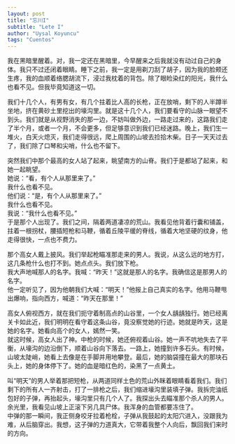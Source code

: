 ```yaml
---
layout: post
title: "忘川I"
subtitle: "Lete I"
author: "Uysal Koyuncu"
tags: "Cuentos"
---
```


我在黑暗里醒着。对，我一定还在黑暗里，今早醒来之后我就没有动过自己的身体。我只不过还闭着眼睛。睡下之前，我一定是用剃刀刮了胡子，因为我的脸颊还生疼，我的血顺着络腮胡流下，浸过我枕着的背包。除了眼睑染红的阳光，我什么也看不见。但我毕竟知道这一切。  
  
我们十几个人，有男有女，有几个拄着比人高的长枪，正在放哨，剩下的人半蹲半坐地，挤在黄砂土里挖出的壕沟里。就是这十几个人，我们要看守的山脉一眼望不到头。我们就是从视野消失的那一边，不妨叫做外边，一路走过来的，这路我们走了半个月，或者一个月，不会更多，但足够意识到我们已经迷路。晚上，我们生一堆火，白天火熄灭，我们走得很远，爬上周围的山坡去捡拾木柴。日子一天天过去了，我们除了口琴和尖哨，什么也不留下。  
  
突然我们中那个最高的女人站了起来，眺望南方的山脊。我们于是都站了起来，和她一起眺望。  
她说：“看，有个人从那里来了。”  
我什么也看不见。  
他们说：“是，有个人从那里来了。”  
我什么也看不见。  
我说：“我什么也看不见。”  
于是那个人出现了。我们之间，隔着两道凄凉的荒山。我看见他背着行囊和铺盖，拄着一根拐杖，腰插短枪和马鞭，循着丘陵平缓的脊线，循着大地坚硬的纹身，他走得很快，一点也不费力。  
  
那个高女人戴上披风。我们举起枪瞄准那走来的男人。我说，从这么远的地方打，这几条枪什么也打不到。她点点头。我们放下枪。  
我大声地喊那人的名字。我喊：“昨天！”这就是那人的名字。我确信这是那男人的名字。  
他一定听见了，因为他朝我们大喊：“明天！”他报上自己真实的名字。他用马鞭甩出爆响，指向西方，喊道：“昨天在那里！”  
  
高女人俯视西方，就在我们扼守着制高点的山谷里，一个女人龋龋独行。她已经离关卡如此近，我们明明在看守着这条山谷，竟没察觉她的行迹。她就是昨天，这是她的名字。她看向高个的女人，嫣然一笑。  
就这时候，高女人出了神。中枪的时候，她还俯视着山谷。她一声不吭地失去了平衡，从壕沟的边沿倒下，顺着山谷向下落去。一路上，她撞到许多石头。有时候，山坡太陡峭，她看上去像是在手脚并用地攀登。最后，她的脑袋撞在最大的那块石头上，她的身体停下了。她的血是暗红色的，染黑了一点黄土。  
  
叫“明天”的男人举着那把短枪，从两道同样土色的荒山外眯着眼睛看着我们。我们剩下的所有人一齐射击，打了一排枪之后，我们缩进壕沟里装填子弹。我拆完油纸包好的子弹，再抬起头，壕沟里只有几个人了。我探出头去瞄准那个杀人的男人。余光里，我看见山坡上正滚下另几具尸体。我浑身的血管都要冻住了。  
中弹的那一瞬间，我正侧身咬牙拉着枪栓，子弹从我鼓起的太阳穴进入，没跟我为难，从后脑穿出。我想，这子弹的力道真大，它带着我整个人向后，飘回我们来时的方向。  
